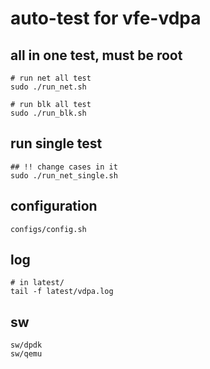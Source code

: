 # auto-test for vfe-vdpa

## all in one test, must be root

	# run net all test
	sudo ./run_net.sh

	# run blk all test
	sudo ./run_blk.sh

## run single test

	## !! change cases in it
	sudo ./run_net_single.sh

## configuration

	configs/config.sh

## log

	# in latest/
	tail -f latest/vdpa.log

## sw

	sw/dpdk
	sw/qemu

